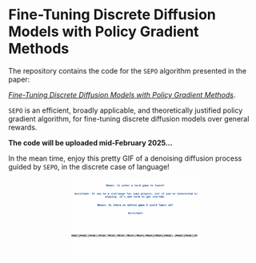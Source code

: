 # Fine-Tuning Discrete Diffusion Models with Policy Gradient Methods

The repository contains the code for the `SEPO` algorithm presented in the paper:

*[Fine-Tuning Discrete Diffusion Models with Policy Gradient Methods](https://arxiv.org/abs/2502.01384)*.

`SEPO` is an efficient, broadly applicable, and theoretically justified policy gradient algorithm, for fine-tuning discrete diffusion models over general rewards.

**The code will be uploaded mid-February 2025...**

In the mean time, enjoy this pretty GIF of a denoising diffusion process guided by `SEPO`, in the discrete case of language!

<p align="center">
<img src="https://github.com/ozekri/SEPO/blob/main/img/denoising_RLHF.gif" width=50% height=50% alt>
</p>

